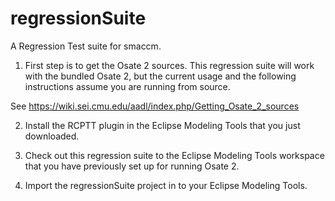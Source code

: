 # regressionSuite
A Regression Test suite for smaccm.

1) First step is to get the Osate 2 sources. This regression suite will work with the bundled Osate 2, but the current usage and the following instructions assume you are running from source.

See https://wiki.sei.cmu.edu/aadl/index.php/Getting_Osate_2_sources

2) Install the RCPTT plugin in the Eclipse Modeling Tools that you just downloaded. 

3) Check out this regression suite to the Eclipse Modeling Tools workspace that you have previously set up for running Osate 2.

4) Import the regressionSuite project in to your Eclipse Modeling Tools.
